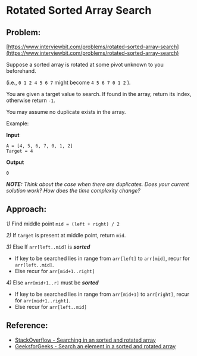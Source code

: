 # Rotated Sorted Array Search

## Problem:
[https://www.interviewbit.com/problems/rotated-sorted-array-search](https://www.interviewbit.com/problems/rotated-sorted-array-search)

Suppose a sorted array is rotated at some pivot unknown to you beforehand.

(i.e., `0 1 2 4 5 6 7` might become `4 5 6 7 0 1 2` ).

You are given a target value to search. If found in the array, return its index, otherwise return `-1`.

You may assume no duplicate exists in the array.

Example:

**Input**
```
A = [4, 5, 6, 7, 0, 1, 2]
Target = 4
```

**Output**
```
0
```

***NOTE:** Think about the case when there are duplicates. Does your current solution work? How does the time complexity change?*

## Approach:

*1)* Find middle point `mid = (left + right) / 2`

*2)* If `target` is present at middle point, return `mid`.

*3)* Else If `arr[left..mid]` is ***sorted***
  - If key to be searched lies in range from `arr[left]` to `arr[mid]`, recur for `arr[left..mid]`.
  - Else recur for `arr[mid+1..right]`

*4)* Else `arr[mid+1..r]` must be ***sorted***
  - If key to be searched lies in range from `arr[mid+1]` to `arr[right]`, recur for `arr[mid+1..right]`.
  - Else recur for `arr[left..mid]`

## Reference:
* [StackOverflow - Searching in an sorted and rotated array](https://stackoverflow.com/a/4773960)
* [GeeksforGeeks - Search an element in a sorted and rotated array](https://www.geeksforgeeks.org/search-an-element-in-a-sorted-and-pivoted-array)
